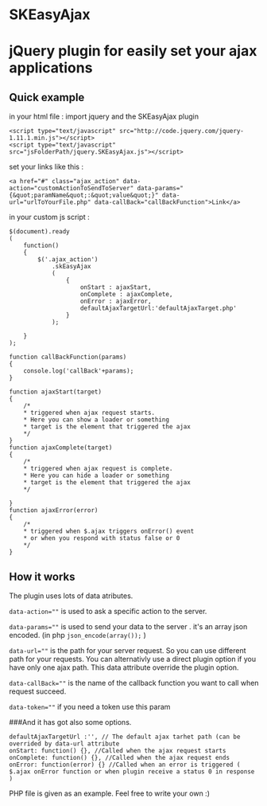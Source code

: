 SKEasyAjax
==========

# jQuery plugin for easily set your ajax applications

## Quick example

in your html file :
import jquery and the SKEasyAjax plugin
```
<script type="text/javascript" src="http://code.jquery.com/jquery-1.11.1.min.js"></script>
<script type="text/javascript" src="jsFolderPath/jquery.SKEasyAjax.js"></script>
```
set your links like this :
```
<a href="#" class="ajax_action" data-action="customActionToSendToServer" data-params="{&quot;paramName&quot;:&quot;value&quot;}" data-url="urlToYourFile.php" data-callBack="callBackFunction">Link</a>
```

in your custom js script :
```
$(document).ready
(
    function()
    {
        $('.ajax_action')
            .skEasyAjax
            (
                {
                    onStart : ajaxStart,
                    onComplete : ajaxComplete,
                    onError : ajaxError,
                    defaultAjaxTargetUrl:'defaultAjaxTarget.php'
                }
            );

    }
);

function callBackFunction(params)
{
    console.log('callBack'+params);
}

function ajaxStart(target)
{
    /*
    * triggered when ajax request starts.
    * Here you can show a loader or something
    * target is the element that triggered the ajax
    */
}
function ajaxComplete(target)
{
    /*
    * triggered when ajax request is complete.
    * Here you can hide a loader or something
    * target is the element that triggered the ajax
    */
    
}
function ajaxError(error)
{
    /*
    * triggered when $.ajax triggers onError() event 
    * or when you respond with status false or 0
    */
}
```

## How it works

The plugin uses lots of data atributes.

`data-action=""` is used to ask a specific action to the server.

`data-params=""` is used to send your data to the server . it's an array json encoded. (in php `json_encode(array());` )

`data-url=""` is the path for your server request. So you can use different path for your requests. You can alternativly use a direct plugin option if you have only one ajax path. This data attribute override the plugin option.

`data-callBack=""` is the name of the callback function you want to call when request succeed. 

`data-token=""` if you need a token use this param


###And it has got also some options.

```
defaultAjaxTargetUrl :'', // The default ajax tarhet path (can be overrided by data-url attribute
onStart: function() {}, //Called when the ajax request starts
onComplete: function() {}, //Called when the ajax request ends
onError: function(error) {} //Called when an error is triggered ( $.ajax onError function or when plugin receive a status 0 in response )
```

PHP file is given as an example. Feel free to write your own :)